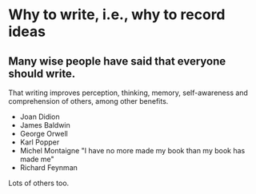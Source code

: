 # Why to write, i.e., why to record ideas

## Many wise people have said that everyone should write.

That writing improves perception, thinking, memory, self-awareness and comprehension of others, among other benefits.

* Joan Didion
* James Baldwin
* George Orwell
* Karl Popper
* Michel Montaigne
  "I have no more made my book than my book has made me"
* Richard Feynman

Lots of others too.

##
